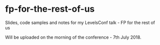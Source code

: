 # fp-for-the-rest-of-us
Slides, code samples and notes for my LevelsConf talk - FP for the rest of us

Will be uploaded on the morning of the conference - 7th July 2018.
